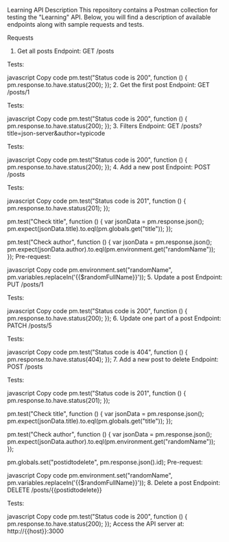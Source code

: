 
Learning API
Description
This repository contains a Postman collection for testing the "Learning" API. Below, you will find a description of available endpoints along with sample requests and tests.

Requests
1. Get all posts
Endpoint: GET /posts

Tests:

javascript
Copy code
pm.test("Status code is 200", function () {
    pm.response.to.have.status(200);
});
2. Get the first post
Endpoint: GET /posts/1

Tests:

javascript
Copy code
pm.test("Status code is 200", function () {
    pm.response.to.have.status(200);
});
3. Filters
Endpoint: GET /posts?title=json-server&author=typicode

Tests:

javascript
Copy code
pm.test("Status code is 200", function () {
    pm.response.to.have.status(200);
});
4. Add a new post
Endpoint: POST /posts

Tests:

javascript
Copy code
pm.test("Status code is 201", function () {
    pm.response.to.have.status(201);
});

pm.test("Check title", function () {
    var jsonData = pm.response.json();
    pm.expect(jsonData.title).to.eql(pm.globals.get("title"));
});

pm.test("Check author", function () {
    var jsonData = pm.response.json();
    pm.expect(jsonData.author).to.eql(pm.environment.get("randomName"));
});
Pre-request:

javascript
Copy code
pm.environment.set("randomName", pm.variables.replaceIn('{{$randomFullName}}'));
5. Update a post
Endpoint: PUT /posts/1

Tests:

javascript
Copy code
pm.test("Status code is 200", function () {
    pm.response.to.have.status(200);
});
6. Update one part of a post
Endpoint: PATCH /posts/5

Tests:

javascript
Copy code
pm.test("Status code is 404", function () {
    pm.response.to.have.status(404);
});
7. Add a new post to delete
Endpoint: POST /posts

Tests:

javascript
Copy code
pm.test("Status code is 201", function () {
    pm.response.to.have.status(201);
});

pm.test("Check title", function () {
    var jsonData = pm.response.json();
    pm.expect(jsonData.title).to.eql(pm.globals.get("title"));
});

pm.test("Check author", function () {
    var jsonData = pm.response.json();
    pm.expect(jsonData.author).to.eql(pm.environment.get("randomName"));
});

pm.globals.set("postidtodelete", pm.response.json().id);
Pre-request:

javascript
Copy code
pm.environment.set("randomName", pm.variables.replaceIn('{{$randomFullName}}'));
8. Delete a post
Endpoint: DELETE /posts/{{postidtodelete}}

Tests:

javascript
Copy code
pm.test("Status code is 200", function () {
    pm.response.to.have.status(200);
});
Access the API server at: http://{{host}}:3000
